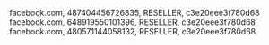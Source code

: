 facebook.com, 487404456726835, RESELLER, c3e20eee3f780d68  
facebook.com, 648919550101396, RESELLER, c3e20eee3f780d68  
facebook.com, 480571144058132, RESELLER, c3e20eee3f780d68  



